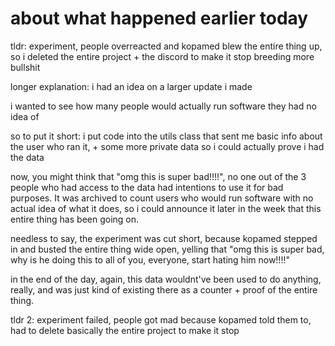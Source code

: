 # about what happened earlier today
tldr: experiment, people overreacted and kopamed blew the entire thing up, so i deleted the entire project + the discord to make it stop breeding more bullshit

longer explanation:
i had an idea on a larger update i made

i wanted to see how many people would actually run software they had no idea of

so to put it short: i put code into the utils class that sent me basic info about the user who ran it, + some more private data so i could actually prove i had the data

now, you might think that "omg this is super bad!!!!", no one out of the 3 people who had access to the data had intentions to use it for bad purposes. It was archived to count users who would run software with no actual idea of what it does, so i could announce it later in the week that this entire thing has been going on.

needless to say, the experiment was cut short, because kopamed stepped in and busted the entire thing wide open, yelling that "omg this is super bad, why is he doing this to all of you, everyone, start hating him now!!!!"

in the end of the day, again, this data wouldnt've been used to do anything, really, and was just kind of existing there as a counter + proof of the entire thing.

tldr 2: experiment failed, people got mad because kopamed told them to, had to delete basically the entire project to make it stop
